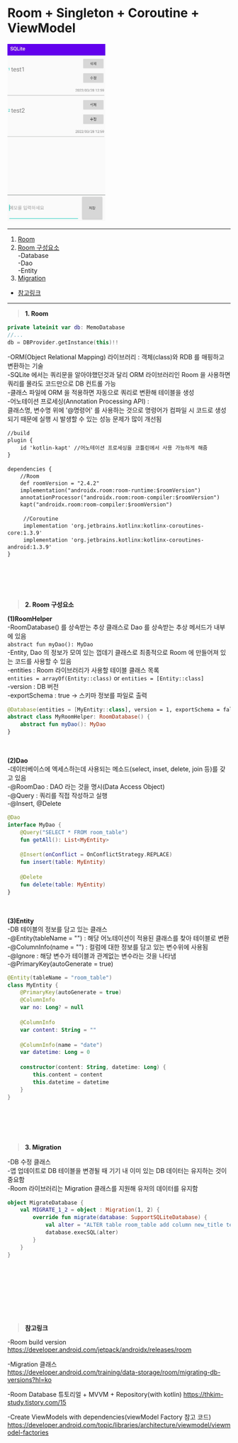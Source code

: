 # Room + Singleton + Coroutine + ViewModel

<img src="app/src/ref/CoverImg.jpeg" height="400"/>

---
1. <a href = "#content1">Room</a></br>
2. <a href = "#content2">Room 구성요소</a></br>
-Database</br>
-Dao</br>
-Entity</br>
3. <a href = "#content3">Migration</a></br>
* <a href = "#ref">참고링크</a>
---
><a id = "content1">**1. Room**</a></br>

```kotlin
private lateinit var db: MemoDatabase
//...
db = DBProvider.getInstance(this)!!
```

-ORM(Object Relational Mapping) 라이브러리 : 객체(class)와 RDB 를 매핑하고 변환하는 기술</br>
-SQLite 에서는 쿼리문을 알아야했던것과 달리 ORM 라이브러리인 Room 을 사용하면 쿼리를 몰라도 코드만으로 DB 컨트롤 가능</br>
-클래스 파일에 ORM 을 적용하면 자동으로 쿼리로 변환해 테이블을 생성</br>
-어노테이션 프로세싱(Annotation Processing API) :</br>
클래스명, 변수명 위에 '@명령어' 를 사용하는 것으로 명령어가 컴파일 시 코드로 생성되기 때문에 실행 시 발생할 수 있는 성능 문제가 많이 개선됨</br>

```
//build
plugin {
    id 'kotlin-kapt' //어노테이션 프로세싱을 코틀린에서 사용 가능하게 해줌
}

dependencies {
    //Room
    def roomVersion = "2.4.2"
    implementation("androidx.room:room-runtime:$roomVersion")
    annotationProcessor("androidx.room:room-compiler:$roomVersion")
    kapt("androidx.room:room-compiler:$roomVersion")
    
     //Coroutine
     implementation 'org.jetbrains.kotlinx:kotlinx-coroutines-core:1.3.9'
     implementation 'org.jetbrains.kotlinx:kotlinx-coroutines-android:1.3.9'
}
```
<br></br>
<br></br>

><a id = "content2">**2. Room 구성요소**</a></br>


**(1)RoomHelper**</br>
-RoomDatabase() 를 상속받는 추상 클래스로 Dao 를 상속받는 추상 메서드가 내부에 있음</br>
`abstract fun myDao(): MyDao`</br>
-Entity, Dao 의 정보가 모여 있는 껍데기 클래스로 최종적으로 Room 에 만들어져 있는 코드를 사용할 수 있음</br>
-entities : Room 라이브러리가 사용할 테이블 클래스 목록</br>
`entities = arrayOf(Entity::class)` or `entities = [Entity::class]`</br>
-version : DB 버전</br>
-exportSchema : true -> 스키마 정보를 파일로 출력</br>

```kotlin
@Database(entities = [MyEntity::class], version = 1, exportSchema = false)
abstract class MyRoomHelper: RoomDatabase() {
    abstract fun myDao(): MyDao
}
```
<br></br>
**(2)Dao**</br>
-데이터베이스에 엑세스하는데 사용되는 메소드(select, inset, delete, join 등)를 갖고 있음</br>
-@RoomDao : DAO 라는 것을 명시(Data Access Object)</br>
-@Query : 쿼리를 직접 작성하고 실행</br>
-@Insert, @Delete</br>

```kotlin
@Dao
interface MyDao {
    @Query("SELECT * FROM room_table")
    fun getAll(): List<MyEntity>

    @Insert(onConflict = OnConflictStrategy.REPLACE)
    fun insert(table: MyEntity)

    @Delete
    fun delete(table: MyEntity)
}
```
<br></br>
**(3)Entity**</br>
-DB 테이블의 정보를 담고 있는 클래스</br>
-@Entity(tableName = "") : 해당 어노테이션이 적용된 클래스를 찾아 테이블로 변환</br>
-@ColumnInfo(name = "") : 컬럼에 대한 정보를 담고 있는 변수위에 사용됨</br>
-@Ignore : 해당 변수가 테이블과 관계없는 변수라는 것을 나타냄</br>
-@PrimaryKey(autoGenerate = true)</br>

```kotlin
@Entity(tableName = "room_table")
class MyEntity {
    @PrimaryKey(autoGenerate = true)
    @ColumnInfo
    var no: Long? = null

    @ColumnInfo
    var content: String = ""

    @ColumnInfo(name = "date")
    var datetime: Long = 0

    constructor(content: String, datetime: Long) {
        this.content = content
        this.datetime = datetime
    }
}
```


<br></br>
<br></br>

><a id = "content3">**3. Migration**</a></br>

-DB 수정 클래스</br>
-앱 업데이트로 DB 테이블을 변경될 때 기기 내 이미 있는 DB 데이터는 유지하는 것이 중요함</br>
-Room 라이브러리는 Migration 클래스를 지원해 유저의 데이터를 유지함</br>

```kotlin
object MigrateDatabase {
    val MIGRATE_1_2 = object : Migration(1, 2) {
        override fun migrate(database: SupportSQLiteDatabase) {
            val alter = "ALTER table room_table add column new_title text"
            database.execSQL(alter)
        }
    }
}
```

<br></br>
<br></br>
---

><a id = "ref">**참고링크**</a></br>

-Room build version</br>
https://developer.android.com/jetpack/androidx/releases/room</br>

-Migration 클래스</br>
https://developer.android.com/training/data-storage/room/migrating-db-versions?hl=ko</br>

-Room Database 튜토리얼 + MVVM + Repository(with kotlin)
https://thkim-study.tistory.com/15

-Create ViewModels with dependencies(viewModel Factory 참고 코드)
https://developer.android.com/topic/libraries/architecture/viewmodel/viewmodel-factories

